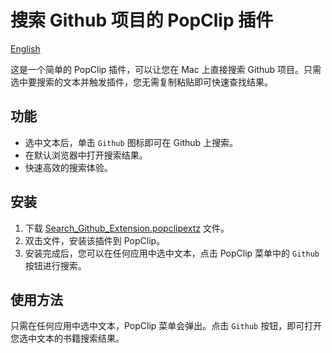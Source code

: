 # 搜索 Github 项目的 PopClip 插件

[English](/README.md)

这是一个简单的 PopClip 插件，可以让您在 Mac 上直接搜索 Github 项目。只需选中要搜索的文本并触发插件，您无需复制粘贴即可快速查找结果。

## 功能

- 选中文本后，单击 `Github` 图标即可在 Github 上搜索。
- 在默认浏览器中打开搜索结果。
- 快速高效的搜索体验。

## 安装

1. 下载 [Search_Github_Extension.popclipextz](https://github.com/Wooden-Robot/Search-Github-PopClip/releases/download/v0.0.1/Search_Github_Extension.popclipextz) 文件。
2. 双击文件，安装该插件到 PopClip。
3. 安装完成后，您可以在任何应用中选中文本，点击 PopClip 菜单中的 `Github` 按钮进行搜索。

## 使用方法

只需在任何应用中选中文本，PopClip 菜单会弹出。点击 `Github` 按钮，即可打开您选中文本的书籍搜索结果。
